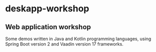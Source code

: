# deskapp-workshop

## Web application workshop

Some demos written in Java and Kotlin programming languages, using Spring Boot version 2 and Vaadin version 17 frameworks.
